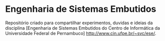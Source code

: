 # Engenharia de Sistemas Embutidos
Repositório criado para compartilhar experimentos, duvidas e ideias da disciplina [Engenharia de Sistemas Embutidos do Centro de Informática da Universidade Federal de Pernambuco] http://www.cin.ufpe.br/~svc/ese/.
